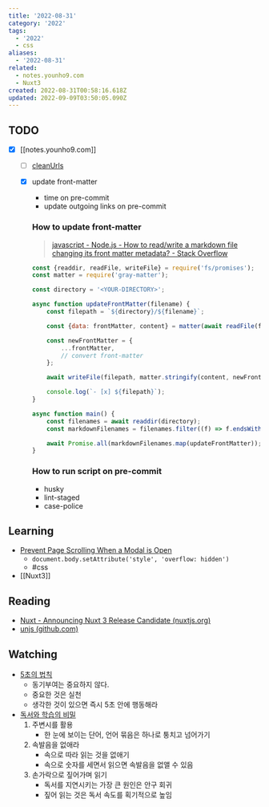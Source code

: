 ```yaml
---
title: '2022-08-31'
category: '2022'
tags:
  - '2022'
  - css
aliases:
  - '2022-08-31'
related:
  - notes.younho9.com
  - Nuxt3
created: 2022-08-31T00:58:16.618Z
updated: 2022-09-09T03:50:05.090Z
---
```


## TODO

- [x] [[notes.younho9.com]]

  - [ ] [cleanUrls](https://vitepress.vuejs.org/config/app-configs#cleanurls-experimental)
  - [x] update front-matter

    - time on pre-commit
    - update outgoing links on pre-commit

    ### How to update front-matter

    > [javascript - Node.js - How to read/write a markdown file changing its front matter metadata? - Stack Overflow](https://stackoverflow.com/questions/62586022/node-js-how-to-read-write-a-markdown-file-changing-its-front-matter-metadata)

    ```js
    const {readdir, readFile, writeFile} = require('fs/promises');
    const matter = require('gray-matter');

    const directory = '<YOUR-DIRECTORY>';

    async function updateFrontMatter(filename) {
    	const filepath = `${directory}/${filename}`;

    	const {data: frontMatter, content} = matter(await readFile(filepath));

    	const newFrontMatter = {
    		...frontMatter,
    		// convert front-matter
    	};

    	await writeFile(filepath, matter.stringify(content, newFrontMatter));

    	console.log(`- [x] ${filepath}`);
    }

    async function main() {
    	const filenames = await readdir(directory);
    	const markdownFilenames = filenames.filter((f) => f.endsWith('.md'));

    	await Promise.all(markdownFilenames.map(updateFrontMatter));
    }
    ```

    ### How to run script on pre-commit

    - husky
    - lint-staged
    - case-police

## Learning

- [Prevent Page Scrolling When a Modal is Open](https://css-tricks.com/prevent-page-scrolling-when-a-modal-is-open/)
  - `document.body.setAttribute('style', 'overflow: hidden')`
  - #css
- [[Nuxt3]]

## Reading

- [Nuxt - Announcing Nuxt 3 Release Candidate (nuxtjs.org)](https://nuxtjs.org/announcements/nuxt3-rc)
- [unjs (github.com)](https://github.com/unjs?type=source)

## Watching

- [5초의 법칙](https://youtu.be/1XYUhErnbJc)
  - 동기부여는 중요하지 않다.
  - 중요한 것은 실천
  - 생각한 것이 있으면 즉시 5초 안에 행동해라
- [독서와 학습의 비밀](https://youtu.be/zU5aSn1oxjc)
  1.  주변시를 활용
      - 한 눈에 보이는 단어, 언어 묶음은 하나로 퉁치고 넘어가기
  2.  속발음을 없애라
      - 속으로 따라 읽는 것을 없애기
      - 속으로 숫자를 세면서 읽으면 속발음을 없앨 수 있음
  3.  손가락으로 짚어가며 읽기
      - 독서를 지연시키는 가장 큰 원인은 안구 회귀
      - 짚어 읽는 것은 독서 속도를 획기적으로 높임
